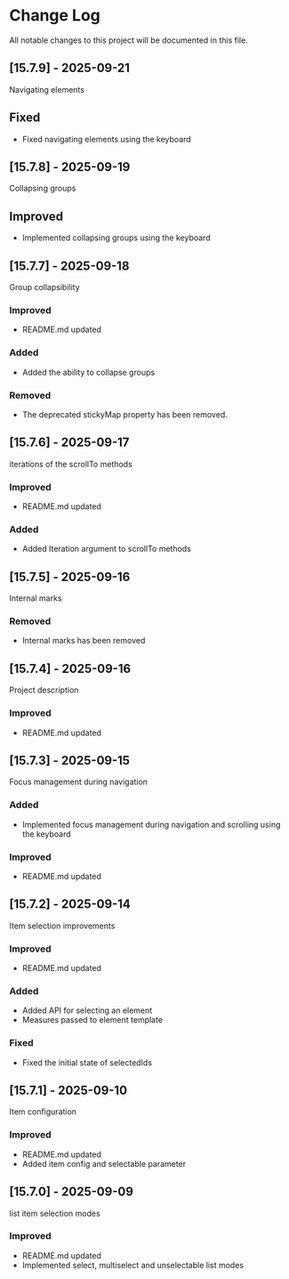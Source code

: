 # Change Log
All notable changes to this project will be documented in this file.

## [15.7.9] - 2025-09-21

Navigating elements

## Fixed

- Fixed navigating elements using the keyboard

## [15.7.8] - 2025-09-19

Collapsing groups

## Improved

- Implemented collapsing groups using the keyboard

## [15.7.7] - 2025-09-18

Group collapsibility
  
### Improved 

- README.md updated

### Added

- Added the ability to collapse groups

### Removed

- The deprecated stickyMap property has been removed.

## [15.7.6] - 2025-09-17

iterations of the scrollTo methods
  
### Improved 

- README.md updated

### Added

- Added Iteration argument to scrollTo methods

## [15.7.5] - 2025-09-16

Internal marks
  
### Removed 

- Internal marks has been removed

## [15.7.4] - 2025-09-16

Project description
  
### Improved 

- README.md updated

## [15.7.3] - 2025-09-15

Focus management during navigation
  
### Added 

- Implemented focus management during navigation and scrolling using the keyboard
  
### Improved 

- README.md updated

## [15.7.2] - 2025-09-14

Item selection improvements
  
### Improved 

- README.md updated
  
### Added 

- Added API for selecting an element
- Measures passed to element template
  
### Fixed

- Fixed the initial state of selectedIds

## [15.7.1] - 2025-09-10

Item configuration

### Improved 

- README.md updated
- Added item config and selectable parameter

## [15.7.0] - 2025-09-09

list item selection modes

### Improved 

- README.md updated
- Implemented select, multiselect and unselectable list modes
